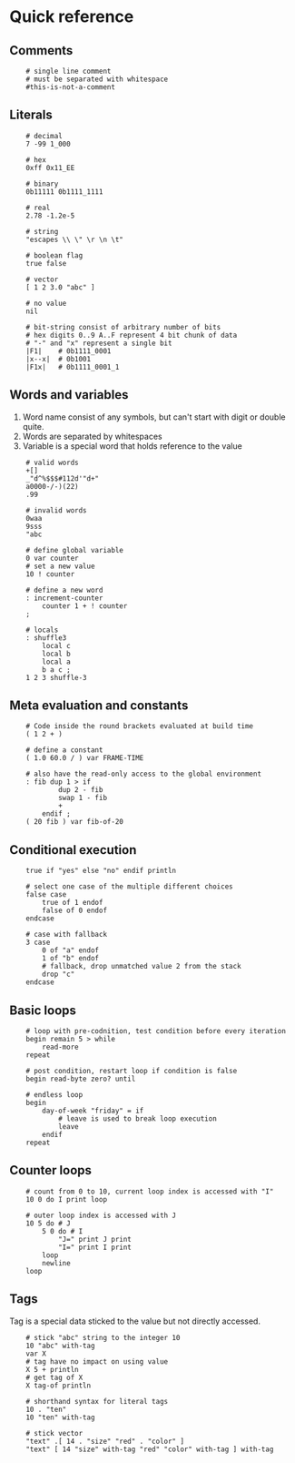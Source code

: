 # Quick reference

## Comments

```
    # single line comment
    # must be separated with whitespace
    #this-is-not-a-comment
```

## Literals

```
    # decimal
    7 -99 1_000
    
    # hex
    0xff 0x11_EE
    
    # binary
    0b11111 0b1111_1111
    
    # real 
    2.78 -1.2e-5
    
    # string
    "escapes \\ \" \r \n \t"          

    # boolean flag
    true false
    
    # vector
    [ 1 2 3.0 "abc" ]

    # no value
    nil

    # bit-string consist of arbitrary number of bits
    # hex digits 0..9 A..F represent 4 bit chunk of data
    # "-" and "x" represent a single bit
    |F1|    # 0b1111_0001
    |x--x|  # 0b1001
    |F1x|   # 0b1111_0001_1
```

## Words and variables

1. Word name consist of any symbols, but can't start with digit or double quite.
2. Words are separated by whitespaces
3. Variable is a special word that holds reference to the value

```
    # valid words
    +[]
    _"d^%$$$#112d'"d+"
    a0000-/-)(22)
    .99

    # invalid words
    0waa
    9sss
    "abc

    # define global variable 
    0 var counter
    # set a new value 
    10 ! counter

    # define a new word
    : increment-counter
        counter 1 + ! counter
    ;

    # locals
    : shuffle3
        local c
        local b 
        local a
        b a c ;
    1 2 3 shuffle-3
```

## Meta evaluation and constants

```
    # Code inside the round brackets evaluated at build time
    ( 1 2 + )
    
    # define a constant
    ( 1.0 60.0 / ) var FRAME-TIME

    # also have the read-only access to the global environment
    : fib dup 1 > if
            dup 2 - fib
            swap 1 - fib
            +
        endif ;
    ( 20 fib ) var fib-of-20
```

## Conditional execution

```
    true if "yes" else "no" endif println

    # select one case of the multiple different choices
    false case
        true of 1 endof
        false of 0 endof
    endcase

    # case with fallback
    3 case
        0 of "a" endof
        1 of "b" endof
        # fallback, drop unmatched value 2 from the stack
        drop "c"
    endcase
```

## Basic loops

```
    # loop with pre-codnition, test condition before every iteration
    begin remain 5 > while
        read-more
    repeat

    # post condition, restart loop if condition is false
    begin read-byte zero? until

    # endless loop
    begin
        day-of-week "friday" = if
            # leave is used to break loop execution
            leave
        endif 
    repeat
```
    
## Counter loops

```
    # count from 0 to 10, current loop index is accessed with "I"
    10 0 do I print loop

    # outer loop index is accessed with J
    10 5 do # J
        5 0 do # I
            "J=" print J print
            "I=" print I print
        loop
        newline
    loop
```

## Tags

Tag is a special data sticked to the value but not directly accessed.

```
    # stick "abc" string to the integer 10
    10 "abc" with-tag
    var X
    # tag have no impact on using value
    X 5 + println 
    # get tag of X
    X tag-of println
    
    # shorthand syntax for literal tags
    10 . "ten"
    10 "ten" with-tag

    # stick vector
    "text" .[ 14 . "size" "red" . "color" ]
    "text" [ 14 "size" with-tag "red" "color" with-tag ] with-tag
```

